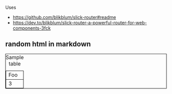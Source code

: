 Uses
* https://github.com/blikblum/slick-router#readme
* https://dev.to/blikblum/slick-router-a-powerful-router-for-web-components-3fck
## random html in markdown
<style>table, th, td {
  border: 1px solid black;
  border-collapse: collapse;
}</style>
<table >
<caption>Sample table</caption>
    <tr>
        <td>Foo</td>
    </tr>
     <tr>
        <td>3</td>
    </tr>
</table>